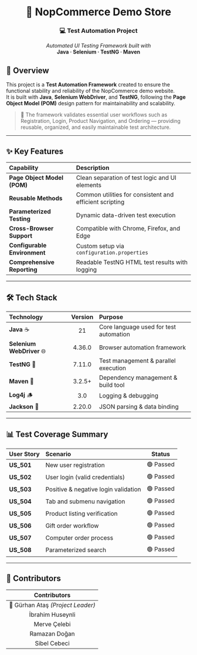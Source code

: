<h1 align="center">🛒 <b>NopCommerce Demo Store</b></h1>
<h3 align="center">💻 Test Automation Project</h3>

<p align="center">
  <i>Automated UI Testing Framework built with</i><br>
  <b>Java · Selenium · TestNG · Maven</b>
</p>

## 🧩 Overview

This project is a **Test Automation Framework** created to ensure the functional stability and reliability of the NopCommerce demo website.  
It is built with **Java**, **Selenium WebDriver**, and **TestNG**, following the **Page Object Model (POM)** design pattern for maintainability and scalability.

> 🧠 The framework validates essential user workflows such as Registration, Login, Product Navigation, and Ordering — providing reusable, organized, and easily maintainable test architecture.

---

## ✨ Key Features

| Capability | Description |
|:------------|:-------------|
| **Page Object Model (POM)** | Clean separation of test logic and UI elements |
| **Reusable Methods** | Common utilities for consistent and efficient scripting |
| **Parameterized Testing** | Dynamic data-driven test execution |
| **Cross-Browser Support** | Compatible with Chrome, Firefox, and Edge |
| **Configurable Environment** | Custom setup via `configuration.properties` |
| **Comprehensive Reporting** | Readable TestNG HTML test results with logging |

---

## 🛠️ Tech Stack

| Technology                   | Version | Purpose                                |
| :--------------------------- | :-----: | :------------------------------------- |
| <b>Java</b> ☕                |    21   | Core language used for test automation |
| <b>Selenium WebDriver</b> 🌐 |  4.36.0 | Browser automation framework           |
| <b>TestNG</b> 🧩             |  7.11.0 | Test management & parallel execution   |
| <b>Maven</b> 🧰              |  3.2.5+ | Dependency management & build tool     |
| <b>Log4j</b> 🪵              |   3.0   | Logging & debugging                    |
| <b>Jackson</b> 📄            |  2.20.0 | JSON parsing & data binding            |

---

## 📊 Test Coverage Summary

| User Story | Scenario                             |   Status  |
| :--------- | :----------------------------------- | :-------: |
| **US_501** | New user registration                | 🟢 Passed |
| **US_502** | User login (valid credentials)       | 🟢 Passed |
| **US_503** | Positive & negative login validation | 🟢 Passed |
| **US_504** | Tab and submenu navigation           | 🟢 Passed |
| **US_505** | Product listing verification         | 🟢 Passed |
| **US_506** | Gift order workflow                  | 🟢 Passed |
| **US_507** | Computer order process               | 🟢 Passed |
| **US_508** | Parameterized search                 | 🟢 Passed |

---

## 👥 Contributors

|          **Contributors**         |
| :-------------------------------: |
| 🧭 Gürhan Ataş *(Project Leader)* |
|          İbrahim Huseynli         |
|            Merve Çelebi           |
|           Ramazan Doğan           |
|            Sibel Cebeci           |

</div>
